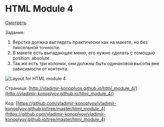# HTML Module 4

[Смотреть](http://vladimir-konoplyov.github.io/html_module_4/)

Задание:

1. Верстка должна выглядеть практически как на макете, но без пиксельной точности.
2. В макете есть выпадающее меню, его нужно сделать с помощью position: absolute.
3. Так же есть три колонки, они должны быть одинаковой высоты вне зависимости от контента.

<img src="https://github.com/goit-fe/markup_fe2o/blob/master/html_04/homework4.psd" alt="Layout for HTML module 4">

Страница: [http://vladimir-konoplyov.github.io/html_module_4/](http://vladimir-konoplyov.github.io/html_module_4/)

Код: [https://github.com/vladimir-konoplyov/vladimir-konoplyov.github.io/tree/master/html_module_4](https://github.com/vladimir-konoplyov/vladimir-konoplyov.github.io/tree/master/html_module_4)